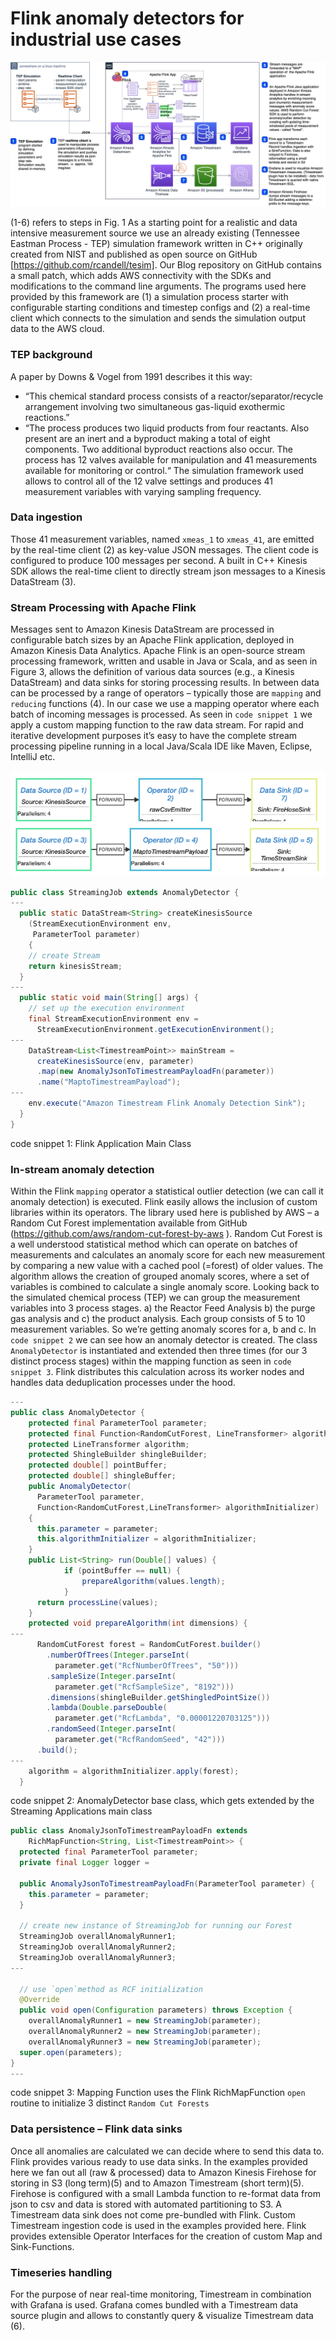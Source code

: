 Flink anomaly detectors for industrial use cases
================================================

![Fig.1: Flink Streaming System Architecture](src/flink-rcf-app/arch.png)


(1-6) refers to steps in Fig. 1
As a starting point for a realistic and data intensive measurement source we use an 
already existing (Tennessee Eastman Process - TEP) simulation framework written in C++ 
originally created from NIST and published as open source on GitHub 
[https://github.com/rcandell/tesim]. Our Blog repository on GitHub contains a small patch,
 which adds AWS connectivity with the SDKs and modifications to the command line arguments. 
 The programs used here provided by this framework are (1) a simulation process starter 
 with configurable starting conditions and timestep configs and (2) a real-time client 
 which connects to the simulation and sends the simulation output data to the AWS cloud.
  
### TEP background
A paper by Downs & Vogel from 1991 describes it this way: 
-	“This chemical standard process consists of a reactor/separator/recycle arrangement 
involving two simultaneous gas-liquid exothermic reactions.”
-	“The process produces two liquid products from four reactants. Also present are an 
inert and a byproduct making a total of eight components. Two additional byproduct 
reactions also occur. The process has 12 valves available for manipulation and 41 
measurements available for monitoring or control.“
The simulation framework used allows to control all of the 12 valve settings and produces 
41 measurement variables with varying sampling frequency.

### Data ingestion
Those 41 measurement variables, named `xmeas_1` to `xmeas_41`, are emitted by the 
real-time client (2) as key-value JSON messages. The client code is configured to produce
 100 messages per second. A built in C++ Kinesis SDK allows the real-time client to 
 directly stream json messages to a Kinesis DataStream (3).

### Stream Processing with Apache Flink
Messages sent to Amazon Kinesis DataStream are processed in configurable batch sizes 
by an Apache Flink application, deployed in Amazon Kinesis Data Analytics. Apache Flink 
is an open-source stream processing framework, written and usable in Java or Scala, and 
as seen in Figure 3, allows the definition of various data sources 
(e.g., a Kinesis DataStream) and data sinks for storing processing results. In between 
data can be processed by a range of operators – typically those are `mapping` and 
`reducing` functions (4). In our case we use a mapping operator where each batch of 
incoming messages is processed. As seen in `code snippet 1` we apply a custom mapping 
function to the raw data stream. For rapid and iterative development purposes it’s easy 
to have the complete stream processing pipeline running in a local Java/Scala IDE like 
Maven, Eclipse, IntelliJ etc. 
 
![Fig.2: Flink Execution Plan (green: streaming Data Sources; yellow: Data Sinks)](src/flink-rcf-app/flink-graph.png)

```java
public class StreamingJob extends AnomalyDetector {
---
  public static DataStream<String> createKinesisSource
    (StreamExecutionEnvironment env, 
     ParameterTool parameter)
    {
    // create Stream
    return kinesisStream;
  }
---
  public static void main(String[] args) {
    // set up the execution environment
    final StreamExecutionEnvironment env = 
      StreamExecutionEnvironment.getExecutionEnvironment();
---
    DataStream<List<TimestreamPoint>> mainStream =
      createKinesisSource(env, parameter)
      .map(new AnomalyJsonToTimestreamPayloadFn(parameter))
      .name("MaptoTimestreamPayload");
---
    env.execute("Amazon Timestream Flink Anomaly Detection Sink");
  }
}
```
code snippet 1: Flink Application Main Class


### In-stream anomaly detection
Within the Flink `mapping` operator a statistical outlier detection (we can call it 
anomaly detection) is executed. Flink easily allows the inclusion of custom libraries
 within its operators. The library used here is published by AWS – a Random Cut Forest 
 implementation available from GitHub (https://github.com/aws/random-cut-forest-by-aws ). 
 Random Cut Forest is a well understood statistical method which can operate on batches 
 of measurements and calculates an anomaly score for each new measurement by comparing a 
 new value with a cached pool (=forest) of older values. The algorithm allows the creation
  of grouped anomaly scores, where a set of variables is combined to calculate a single 
  anomaly score. Looking back to the simulated chemical process (TEP) we can group the 
  measurement variables into 3 process stages. a) the Reactor Feed Analysis b) the purge 
  gas analysis and c) the product analysis. Each group consists of 5 to 10 measurement 
  variables. So we’re getting anomaly scores for a, b and c. In `code snippet 2` we can 
  see how an anomaly detector is created. The class `AnomalyDetector` is instantiated 
  and extended then three times (for our 3 distinct process stages) within the mapping 
  function as seen in `code snippet 3`.
Flink distributes this calculation across its worker nodes and handles data deduplication 
processes under the hood.

```java
---
public class AnomalyDetector {
    protected final ParameterTool parameter;
    protected final Function<RandomCutForest, LineTransformer> algorithmInitializer;
    protected LineTransformer algorithm;
    protected ShingleBuilder shingleBuilder;
    protected double[] pointBuffer;
    protected double[] shingleBuffer;
    public AnomalyDetector(
      ParameterTool parameter,
      Function<RandomCutForest,LineTransformer> algorithmInitializer)
    {
      this.parameter = parameter;
      this.algorithmInitializer = algorithmInitializer;
    }
    public List<String> run(Double[] values) {
            if (pointBuffer == null) {
                prepareAlgorithm(values.length);
            }
      return processLine(values);
    }
    protected void prepareAlgorithm(int dimensions) {
---
      RandomCutForest forest = RandomCutForest.builder()
        .numberOfTrees(Integer.parseInt(
          parameter.get("RcfNumberOfTrees", "50")))
        .sampleSize(Integer.parseInt(
          parameter.get("RcfSampleSize", "8192")))
        .dimensions(shingleBuilder.getShingledPointSize())
        .lambda(Double.parseDouble(
          parameter.get("RcfLambda", "0.00001220703125")))
        .randomSeed(Integer.parseInt(
          parameter.get("RcfRandomSeed", "42")))
      .build();
---
    algorithm = algorithmInitializer.apply(forest);
  }
```
code snippet 2: AnomalyDetector base class, which gets extended by the Streaming 
Applications main class

```java
public class AnomalyJsonToTimestreamPayloadFn extends 
    RichMapFunction<String, List<TimestreamPoint>> {
  protected final ParameterTool parameter;
  private final Logger logger = 

  public AnomalyJsonToTimestreamPayloadFn(ParameterTool parameter) {
    this.parameter = parameter;
  }

  // create new instance of StreamingJob for running our Forest
  StreamingJob overallAnomalyRunner1;
  StreamingJob overallAnomalyRunner2;
  StreamingJob overallAnomalyRunner3;
---

  // use `open`method as RCF initialization
  @Override
  public void open(Configuration parameters) throws Exception {
    overallAnomalyRunner1 = new StreamingJob(parameter);
    overallAnomalyRunner2 = new StreamingJob(parameter);
    overallAnomalyRunner3 = new StreamingJob(parameter);
  super.open(parameters);
}
---
```
code snippet 3: Mapping Function uses the Flink RichMapFunction `open` routine to 
initialize 3 distinct `Random Cut Forests`

### Data persistence – Flink data sinks
Once all anomalies are calculated we can decide where to send this data to. Flink provides
 various ready to use data sinks. In the examples provided here we fan out all 
 (raw & processed) data to Amazon Kinesis Firehose for storing in S3 (long term)(5) and 
 to Amazon Timestream (short term)(5). Firehose is configured with a small Lambda 
 function to re-format data from json to csv and data is stored with automated 
 partitioning to S3. A Timestream data sink does not come pre-bundled with Flink. 
 Custom Timestream ingestion code is used in the examples provided here. Flink provides 
 extensible Operator Interfaces for the creation of custom Map and Sink-Functions.
 
### Timeseries handling
For the purpose of near real-time monitoring, Timestream in combination with Grafana is 
used. Grafana comes bundled with a Timestream data source plugin and allows to constantly 
query & visualize Timestream data (6).



